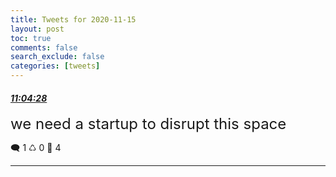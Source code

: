 ```yaml
---
title: Tweets for 2020-11-15
layout: post
toc: true
comments: false
search_exclude: false
categories: [tweets]
---
```



#### <a href = "https://twitter.com/deepfates/status/1328036156630568960">*11:04:28*</a>

<font size="5">we need a startup to disrupt this space</font>



🗨️ 1 ♺ 0 🤍  4   

---
    
            
